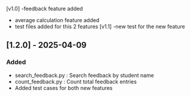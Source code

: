 
[v1.0]
-feedback feature added
- average calculation feature added
- test files added for this 2 features
[v1.1]
-new test for the new feature

## [1.2.0] - 2025-04-09

### Added
- search_feedback.py : Search feedback by student name
- count_feedback.py : Count total feedback entries
- Added test cases for both new features
